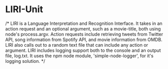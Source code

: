 # LIRI-Unit
/* LIRI is a Language Interpretation and Recognition Interface.
It takes in an action request and an optional argument,
such as a movie-title, both using node's process.argv.
Action requests include retrieving tweets from Twitter API,
song information from Spotify API, and movie information from OMDB.
LIRI also calls out to a random text file that can include any action or argument.
LIRI includes logging support both to the console and an output file, log.txt.
It uses the npm node module, 'simple-node-logger', for it's logging solution.
*/ 